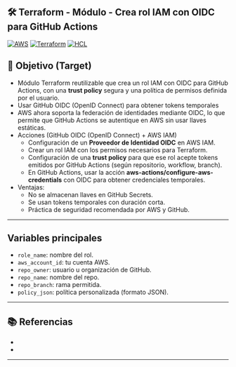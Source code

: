 ## 🛠️ Terraform - Módulo - Crea rol IAM con OIDC para GitHub Actions

[![AWS](https://img.shields.io/badge/AWS-%23FF9900.svg?logo=amazon-web-services&logoColor=white)](#)
[![Terraform](https://img.shields.io/badge/IaC-Terraform-623CE4?logo=terraform&logoColor=white)](#)
[![HCL](https://img.shields.io/badge/Language-HCL-blueviolet)](#)

## 🎯 Objetivo (Target)
- Módulo Terraform reutilizable que crea un rol IAM con OIDC para GitHub Actions, con una **trust policy** segura y una política de permisos definida por el usuario.
- Usar GitHub OIDC (OpenID Connect) para obtener tokens temporales
- AWS ahora soporta la federación de identidades mediante OIDC, lo que permite que GitHub Actions se autentique en AWS sin usar llaves estáticas.
- Acciones (GitHub OIDC (OpenID Connect) + AWS IAM)
    - Configuración de un **Proveedor de Identidad OIDC** en AWS IAM.
    - Crear un rol IAM con los permisos necesarios para Terraform.
    - Configuración de una **trust policy** para que ese rol acepte tokens emitidos por GitHub Actions (según repositorio, workflow, branch).
    - En GitHub Actions, usar la acción **aws-actions/configure-aws-credentials** con OIDC para obtener credenciales temporales.
- Ventajas:
    - No se almacenan llaves en GitHub Secrets.
    - Se usan tokens temporales con duración corta.
    - Práctica de seguridad recomendada por AWS y GitHub.

---

## Variables principales

- `role_name`:      nombre del rol.
- `aws_account_id`: tu cuenta AWS.
- `repo_owner`:     usuario u organización de GitHub.
- `repo_name`:      nombre del repo.
- `repo_branch`: rama permitida.
- `policy_json`: política personalizada (formato JSON).

---

## 📚 Referencias

- []()
- []()

---